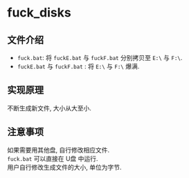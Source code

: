 # fuck_disks
## 文件介绍
- `fuck.bat`: 将 `fuckE.bat` 与 `fuckF.bat` 分别拷贝至 `E:\` 与 `F:\`.
- `fuckE.bat` 与 `fuckF.bat` : 将 `E:\` 与 `F:\` 爆满.
## 实现原理
不断生成新文件, 大小从大至小.
## 注意事项
如果需要用其他盘, 自行修改相应文件.  
`fuck.bat` 可以直接在 U盘 中运行.  
用户自行修改生成文件的大小, 单位为字节. 
 